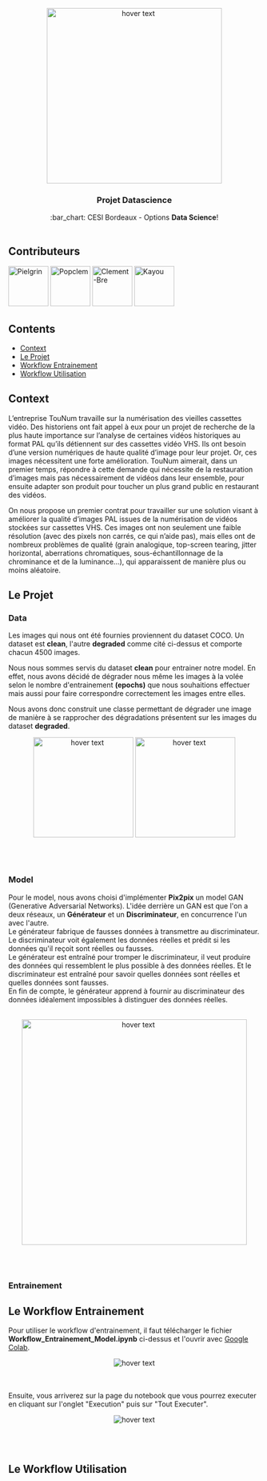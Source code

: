 <p align="center">
  <img src="http://www.alsacetech.org/wp-content/uploads/2018/12/Cesi_Logo_INGENIEUR_quadri.png" width="350" title="hover text">
</p>

<h3 align="center">Projet Datascience</h3>
<p align="center">
  :bar_chart: CESI Bordeaux - Options <strong>Data Science</strong>!
  <br><br>
</p>

## Contributeurs
[//]: contributor-faces

<a href="https://github.com/Pielgrin"><img src="https://avatars3.githubusercontent.com/u/18363758?s=400&v=4" title="Pielgrin" width="80" height="80"></a>
<a href="https://github.com/Popclem"><img src="https://avatars1.githubusercontent.com/u/19546378?s=400&v=4" title="Popclem" width="80" height="80"></a>
<a href="https://github.com/clement-BRE"><img src="https://avatars3.githubusercontent.com/u/19546525?s=400&v=4" title="Clement-Bre" width="80" height="80"></a>
<a href="https://github.com/kayou11"><img src="https://avatars1.githubusercontent.com/u/16228196?s=460&v=4" title="Kayou" width="80" height="80"></a>

[//]: contributor-faces

## Contents

- [Context](#context)
- [Le Projet](#le-projet)
- [Workflow Entrainement](#workflow-entrainement)
- [Workflow Utilisation](#workflow-utilisation)

## Context

L’entreprise TouNum travaille sur la numérisation des vieilles cassettes vidéo. Des historiens ont fait
appel à eux pour un projet de recherche de la plus haute importance sur l’analyse de certaines vidéos
historiques au format PAL qu’ils détiennent sur des cassettes vidéo VHS. Ils ont besoin d’une version
numériques de haute qualité d’image pour leur projet. Or, ces images nécessitent une forte
amélioration. TouNum aimerait, dans un premier temps, répondre à cette demande qui nécessite de
la restauration d’images mais pas nécessairement de vidéos dans leur ensemble, pour ensuite
adapter son produit pour toucher un plus grand public en restaurant des vidéos.

On nous propose un premier contrat pour travailler sur une solution visant à améliorer la qualité
d’images PAL issues de la numérisation de vidéos stockées sur cassettes VHS. Ces images ont non
seulement une faible résolution (avec des pixels non carrés, ce qui n’aide pas), mais elles ont de
nombreux problèmes de qualité (grain analogique, top-screen tearing, jitter horizontal, aberrations
chromatiques, sous-échantillonnage de la chrominance et de la luminance…), qui apparaissent de
manière plus ou moins aléatoire.

## Le Projet
### Data

Les images qui nous ont été fournies proviennent du dataset COCO.
Un dataset est **clean**, l'autre **degraded** comme cité ci-dessus et comporte chacun 4500 images.

Nous nous sommes servis du dataset **clean** pour entrainer notre model. 
En effet, nous avons décidé de dégrader nous même les images à la volée selon le nombre d'entrainement **(epochs)** que nous souhaitions effectuer mais aussi pour faire correspondre correctement les images entre elles.

Nous avons donc construit une classe permettant de dégrader une image de manière à se rapprocher des dégradations présentent sur les images du dataset **degraded**.
<p align="center">
  <img src="https://github.com/kayou11/Projet-Datascience/blob/master/img-readme/clean.jpg" width="200" title="hover text">
  <img src="https://github.com/kayou11/Projet-Datascience/blob/master/img-readme/degraded.jpg" width="200" title="hover text">
</p>
<br><br>

### Model
Pour le model, nous avons choisi d'implémenter **Pix2pix** un model GAN (Generative Adversarial Networks).
L'idée derrière un GAN est que l'on a deux réseaux, un **Générateur** et un **Discriminateur**, en concurrence l'un avec l'autre.<br />
Le générateur fabrique de fausses données à transmettre au discriminateur. Le discriminateur voit également les données réelles et prédit si les données qu'il reçoit sont réelles ou fausses.<br />
Le générateur est entraîné pour tromper le discriminateur, il veut produire des données qui ressemblent le plus possible à des données réelles. Et le discriminateur est entraîné pour savoir quelles données sont réelles et quelles données sont fausses.<br /> 
En fin de compte, le générateur apprend à fournir au discriminateur des données idéalement impossibles à distinguer des données réelles.
<br><br>
<p align="center">
  <img src="https://miro.medium.com/max/1428/1*M2Er7hbryb2y0RP1UOz5Rw.png" width="450" title="hover text">
</p>
<br><br>

### Entrainement


## Le Workflow Entrainement

Pour utiliser le workflow d'entrainement, il faut télécharger le fichier **Workflow_Entrainement_Model.ipynb** ci-dessus et l'ouvrir avec <a href="https://colab.research.google.com/notebooks/intro.ipynb#recent=true">Google Colab</a>.<br />
<p align="center">
  <img src="https://github.com/kayou11/Projet-Datascience/blob/master/img-readme/colab.PNG" title="hover text">
</p>
<br><br>
Ensuite, vous arriverez sur la page du notebook que vous pourrez executer en cliquant sur l'onglet "Execution" puis sur "Tout Executer".<br />
<p align="center">
  <img src="https://github.com/kayou11/Projet-Datascience/blob/master/img-readme/colab2.PNG" title="hover text">
</p>
<br><br>


## Le Workflow Utilisation
